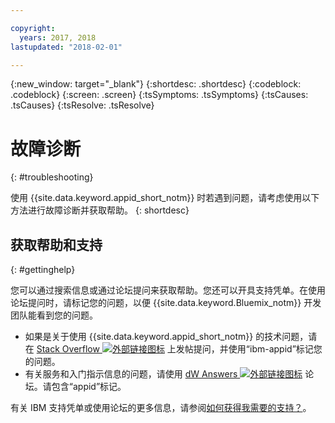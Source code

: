 ```yaml
---

copyright:
  years: 2017, 2018
lastupdated: "2018-02-01"

---
```

{:new_window: target="_blank"}
{:shortdesc: .shortdesc}
{:codeblock: .codeblock}
{:screen: .screen}
{:tsSymptoms: .tsSymptoms}
{:tsCauses: .tsCauses}
{:tsResolve: .tsResolve}

# 故障诊断
{: #troubleshooting}

使用 {{site.data.keyword.appid_short_notm}} 时若遇到问题，请考虑使用以下方法进行故障诊断并获取帮助。
{: shortdesc}


## 获取帮助和支持
{: #gettinghelp}

您可以通过搜索信息或通过论坛提问来获取帮助。您还可以开具支持凭单。在使用论坛提问时，请标记您的问题，以便 {{site.data.keyword.Bluemix_notm}} 开发
团队能看到您的问题。
  * 如果是关于使用 {{site.data.keyword.appid_short_notm}} 的技术问题，请在 <a href="http://stackoverflow.com/search?q=appid+ibm-bluemix" target="_blank">Stack Overflow <img src="../../icons/launch-glyph.svg" alt="外部链接图标"></a> 上发帖提问，并使用“ibm-appid”标记您的问题。
  * 有关服务和入门指示信息的问题，请使用 <a href="https://developer.ibm.com/answers/search.html?f=&type=question&redirect=search%2Fsearch&sort=relevance&q=appid%20[bluemix]" target="_blank">dW Answers <img src="../../icons/launch-glyph.svg" alt="外部链接图标"></a> 论坛。请包含“appid”标记。

有关 IBM 支持凭单或使用论坛的更多信息，请参阅[如何获得我需要的支持？](/docs/get-support/howtogetsupport.html#getting-customer-support)。
